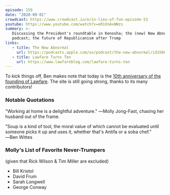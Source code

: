 ```yaml
---
episode: 159
date: "2020-09-01"
crowdcast: https://www.crowdcast.io/e/in-lieu-of-fun-episode-53
youtube: https://www.youtube.com/watch?v=eR1XnAxWWzs
summary: >-
   Discussing the President's roundtable in Kenosha; the (new) New Abnormal
   podcast; the future of Republicanism after Trump
links:
   - title: The New Abnormal
     url: https://podcasts.apple.com/us/podcast/the-new-abnormal/id1508202790
   - title: Lawfare Turns Ten
     url: https://www.lawfareblog.com/lawfare-turns-ten
---
```

To kick things off, Ben makes note that today is the [10th anniversary of the founding
of Lawfare](https://www.lawfareblog.com/lawfare-turns-ten). The site is still going 
strong, thanks to its many contributors!

### Notable Quotations

"Working at home is a delightful adventure." ―Molly Jong-Fast, chasing her husband out of the frame.

"Soup is a kind of tool, the moral value of which cannot be evaluated until
someone picks it up and uses it, whether that's Antifa or a soba chef." ―Ben Wittes

### Molly's List of Favorite Never-Trumpers

(given that Rick Wilson & Tim Miller are excluded)

- Bill Kristol
- David Frum
- Sarah Longwell
- George Conway
